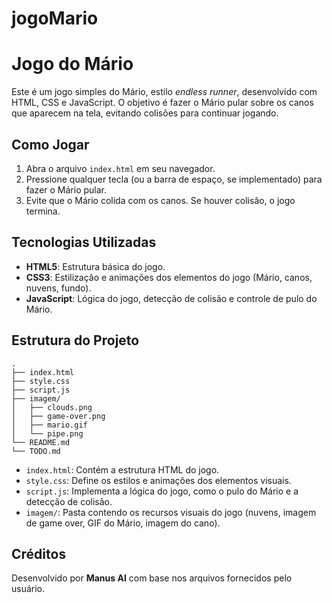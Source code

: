 # jogoMario

# Jogo do Mário

Este é um jogo simples do Mário, estilo *endless runner*, desenvolvido com HTML, CSS e JavaScript. O objetivo é fazer o Mário pular sobre os canos que aparecem na tela, evitando colisões para continuar jogando.

## Como Jogar

1. Abra o arquivo `index.html` em seu navegador.
2. Pressione qualquer tecla (ou a barra de espaço, se implementado) para fazer o Mário pular.
3. Evite que o Mário colida com os canos. Se houver colisão, o jogo termina.

## Tecnologias Utilizadas

*   **HTML5**: Estrutura básica do jogo.
*   **CSS3**: Estilização e animações dos elementos do jogo (Mário, canos, nuvens, fundo).
*   **JavaScript**: Lógica do jogo, detecção de colisão e controle de pulo do Mário.

## Estrutura do Projeto

```
. 
├── index.html
├── style.css
├── script.js
├── imagem/
│   ├── clouds.png
│   ├── game-over.png
│   ├── mario.gif
│   └── pipe.png
└── README.md
└── TODO.md
```

*   `index.html`: Contém a estrutura HTML do jogo.
*   `style.css`: Define os estilos e animações dos elementos visuais.
*   `script.js`: Implementa a lógica do jogo, como o pulo do Mário e a detecção de colisão.
*   `imagem/`: Pasta contendo os recursos visuais do jogo (nuvens, imagem de game over, GIF do Mário, imagem do cano).

## Créditos

Desenvolvido por **Manus AI** com base nos arquivos fornecidos pelo usuário.

